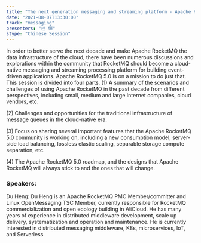 ```yaml
---
title: "The next generation messaging and streaming platform - Apache RocketMQ 5.0"
date: "2021-08-07T13:30:00" 
track: "messaging"
presenters: "杜 恒"
stype: "Chinese Session"
---
```

In order to better serve the next decade and make Apache RocketMQ the data infrastructure of the cloud, there have been numerous discussions and explorations within the community that RocketMQ should become a cloud-native messaging and streaming processing platform for building event-driven applications. Apache RocketMQ 5.0 is on a mission to do just that.
 This session is divided into four parts.
 (1) A summary of the scenarios and challenges of using Apache RocketMQ in the past decade from different perspectives, including small, medium and large Internet companies, cloud vendors, etc.

 (2) Challenges and opportunities for the traditional infrastructure of message queues in the cloud-native era.

 (3) Focus on sharing several important features that the Apache RocketMQ 5.0 community is working on, including a new consumption model, server-side load balancing, lossless elastic scaling, separable storage compute separation, etc.

 (4) The Apache RocketMQ 5.0 roadmap, and the designs that Apache RocketMQ will always stick to and the ones that will change.
 ### Speakers: 
 Du Heng: Du Heng is an Apache RocketMQ PMC Member/committer and Linux OpenMessaging TSC Member, currently responsible for RocketMQ commercialization and open ecology building in AliCloud. He has many years of experience in distributed middleware development, scale up delivery, systematization and operation and maintenance. He is currently interested in distributed messaging middleware, K8s, microservices, IoT, and Serverless